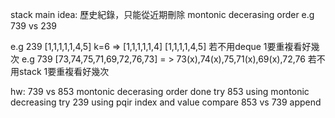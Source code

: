 stack main idea: 歷史紀錄，只能從近期刪除
montonic decerasing order e.g 739 vs 239 


e.g 239  [1,1,1,1,1,4,5]  k=6 => [1,1,1,1,1,4]  [1,1,1,1,4,5] 若不用deque 1要重複看好幾次
e.g 739  [73,74,75,71,69,72,76,73]  = > 73(x),74(x),75,71(x),69(x),72,76 若不用stack 1要重複看好幾次


hw: 
739 vs 853  montonic decerasing order done
try 853 using montonic decreasing
try 239 using pqir index and value
compare 853 vs 739 append

